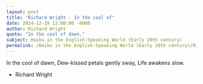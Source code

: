 ```yaml
---
layout: post
title: "Richard Wright - In the cool of"
date: 2024-12-28 12:00:00 -0000
author: Richard Wright
quote: "In the cool of dawn,"
subject: Haiku in the English-Speaking World (Early 20th century)
permalink: /Haiku in the English-Speaking World (Early 20th century)/Richard Wright/Richard Wright - In the cool of
---
```


In the cool of dawn,
Dew-kissed petals gently sway,
Life awakens slow.

- Richard Wright
